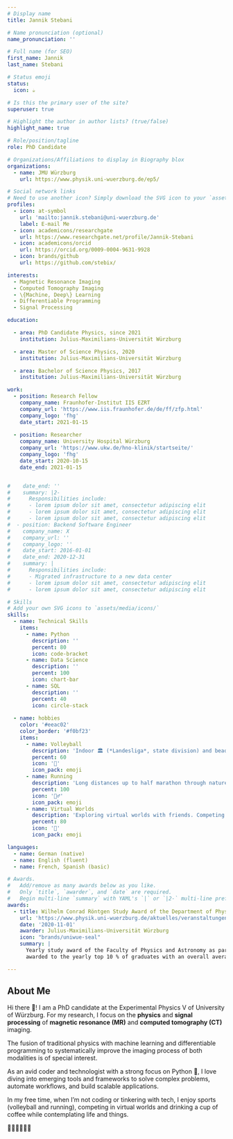 ```yaml
---
# Display name
title: Jannik Stebani

# Name pronunciation (optional)
name_pronunciation: ''

# Full name (for SEO)
first_name: Jannik
last_name: Stebani

# Status emoji
status:
  icon: ☕️

# Is this the primary user of the site?
superuser: true

# Highlight the author in author lists? (true/false)
highlight_name: true

# Role/position/tagline
role: PhD Candidate

# Organizations/Affiliations to display in Biography blox
organizations:
  - name: JMU Würzburg
    url: https://www.physik.uni-wuerzburg.de/ep5/

# Social network links
# Need to use another icon? Simply download the SVG icon to your `assets/media/icons/` folder.
profiles:
  - icon: at-symbol
    url: 'mailto:jannik.stebani@uni-wuerzburg.de'
    label: E-mail Me
  - icon: academicons/researchgate
    url: https://www.researchgate.net/profile/Jannik-Stebani
  - icon: academicons/orcid
    url: https://orcid.org/0009-0004-9631-9928
  - icon: brands/github
    url: https://github.com/stebix/

interests:
  - Magnetic Resonance Imaging
  - Computed Tomography Imaging 
  - \{Machine, Deep\} Learning
  - Differentiable Programming
  - Signal Processing

education:

  - area: PhD Candidate Physics, since 2021
    institution: Julius-Maximilians-Universität Würzburg

  - area: Master of Science Physics, 2020
    institution: Julius-Maximilians-Universität Würzburg

  - area: Bachelor of Science Physics, 2017
    institution: Julius-Maximilians-Universität Würzburg

work:
  - position: Research Fellow
    company_name: Fraunhofer-Institut IIS EZRT
    company_url: 'https://www.iis.fraunhofer.de/de/ff/zfp.html'
    company_logo: 'fhg'
    date_start: 2021-01-15
    
  - position: Researcher
    company_name: University Hospital Würzburg
    company_url: 'https://www.ukw.de/hno-klinik/startseite/'
    company_logo: 'fhg'
    date_start: 2020-10-15
    date_end: 2021-01-15


#    date_end: ''
#    summary: |2-
#      Responsibilities include:
#      - lorem ipsum dolor sit amet, consectetur adipiscing elit
#      - lorem ipsum dolor sit amet, consectetur adipiscing elit
#      - lorem ipsum dolor sit amet, consectetur adipiscing elit
#  - position: Backend Software Engineer
#    company_name: X
#    company_url: ''
#    company_logo: ''
#    date_start: 2016-01-01
#    date_end: 2020-12-31
#    summary: |
#      Responsibilities include:
#      - Migrated infrastructure to a new data center
#      - lorem ipsum dolor sit amet, consectetur adipiscing elit
#      - lorem ipsum dolor sit amet, consectetur adipiscing elit

# Skills
# Add your own SVG icons to `assets/media/icons/`
skills:
  - name: Technical Skills
    items:
      - name: Python
        description: ''
        percent: 80
        icon: code-bracket
      - name: Data Science
        description: ''
        percent: 100
        icon: chart-bar
      - name: SQL
        description: ''
        percent: 40
        icon: circle-stack
        
  - name: hobbies
    color: '#eeac02'
    color_border: '#f0bf23'
    items:
      - name: Volleyball
        description: 'Indoor 🏛️ (*Landesliga*, state division) and beach 🏖️ (unranked) play.'
        percent: 60
        icon: '🏐'
        icon_pack: emoji
      - name: Running
        description: 'Long distances up to half marathon through nature.'
        percent: 100
        icon: '🏃‍♂️'
        icon_pack: emoji
      - name: Virtual Worlds
        description: 'Exploring virtual worlds with friends. Competing in multiplayer modes.'
        percent: 80
        icon: '👾'
        icon_pack: emoji

languages:
  - name: German (native)
  - name: English (fluent)
  - name: French, Spanish (basic)

# Awards.
#   Add/remove as many awards below as you like.
#   Only `title`, `awarder`, and `date` are required.
#   Begin multi-line `summary` with YAML's `|` or `|2-` multi-line prefix and indent 2 spaces below.
awards:
  - title: Wilhelm Conrad Röntgen Study Award of the Department of Physics
    url: 'https://www.physik.uni-wuerzburg.de/aktuelles/veranstaltungen-aus-der-physik/absolventen-absolventinnenfeier/preistraeger-preistraegerinnen-roentgen-studienpreis/'
    date: '2020-11-01'
    awarder: Julius-Maximilians-Universität Würzburg
    icon: "brands/uniwue-seal"
    summary: |
      Yearly study award of the Faculty of Physics and Astronomy as part of the Master of Science program. The prize is 
      awarded to the yearly top 10 % of graduates with an overall average grade of 1.0 (GPA 4.0/4.0).

---
```


## About Me

Hi there 👋! I am a PhD candidate at the Experimental Physics V of University of Würzburg. For my research, I focus on the
**physics** and **signal processing** of **magnetic resonance (MR)** and **computed tomography (CT)** imaging.

The fusion of traditional physics with machine learning and differentiable programming to systematically improve the imaging process of
both modalities is of special interest.

As an avid coder and technologist with a strong focus on Python 🐍, I love diving into emerging tools and frameworks
to solve complex problems, automate workflows, and build scalable applications.

In my free time, when I’m not coding or tinkering with tech, I enjoy sports (volleyball and running), competing in virtual worlds
and drinking a cup of coffee while contemplating life and things.

👨‍💻🏐🏃‍♂️👾